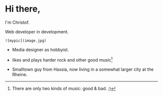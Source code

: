 # Hi there,

I'm Christof.

Web developer in development.

 	![mypic](image.jpg)

- Media designer as hobbyist.

- likes and plays harder rock and other good music[^1]

- Smalltown guy from Hassia, now living in a somewhat larger city at the Rheine.

<!---
Xristof23/Xristof23 is a ✨ special ✨ repository because its `README.md` (this file) appears on your GitHub profile.
You can click the Preview link to take a look at your changes.
--->
[^1]: There are only two kinds of music: good & bad. ;)
